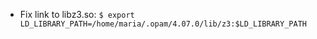 * Fix link to libz3.so:
  `$ export LD_LIBRARY_PATH=/home/maria/.opam/4.07.0/lib/z3:$LD_LIBRARY_PATH`
